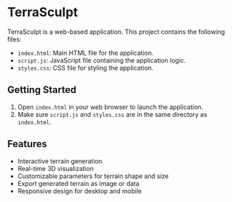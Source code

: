 # TerraSculpt

TerraSculpt is a web-based application. This project contains the following files:

- `index.html`: Main HTML file for the application.
- `script.js`: JavaScript file containing the application logic.
- `styles.css`: CSS file for styling the application.

## Getting Started

1. Open `index.html` in your web browser to launch the application.
2. Make sure `script.js` and `styles.css` are in the same directory as `index.html`.

## Features
- Interactive terrain generation
- Real-time 3D visualization
- Customizable parameters for terrain shape and size
- Export generated terrain as image or data
- Responsive design for desktop and mobile

